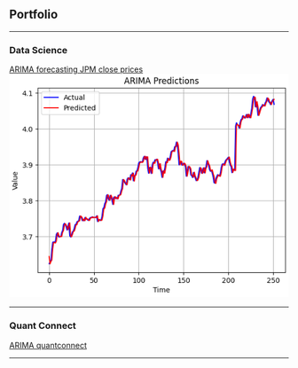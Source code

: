 ## Portfolio

---

### Data Science

[ARIMA forecasting JPM close prices](/projects/arimaForecasting/arimaFinal.html)
<img src="projects/arimaForecasting/projectPic.png?raw=true"/>



---

### Quant Connect

[ARIMA quantconnect](/projects/arimaForecasting/arimaQuantconnect.md)



---




